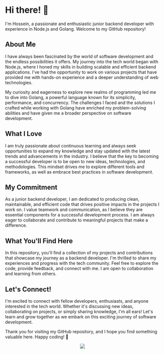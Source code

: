 # Hi there! 👋

I'm Hossein, a passionate and enthusiastic junior backend developer with experience in Node.js and Golang. Welcome to my GitHub repository!

## About Me

I have always been fascinated by the world of software development and the endless possibilities it offers. My journey into the tech world began with Node.js, where I honed my skills in building scalable and efficient backend applications. I've had the opportunity to work on various projects that have provided me with hands-on experience and a deeper understanding of web technologies.

My curiosity and eagerness to explore new realms of programming led me to dive into Golang, a powerful language known for its simplicity, performance, and concurrency. The challenges I faced and the solutions I crafted while working with Golang have enriched my problem-solving abilities and have given me a broader perspective on software development.

## What I Love

I am truly passionate about continuous learning and always seek opportunities to expand my knowledge and stay updated with the latest trends and advancements in the industry. I believe that the key to becoming a successful developer is to be open to new ideas, technologies, and methodologies. This mindset drives me to explore different tools and frameworks, as well as embrace best practices in software development.

## My Commitment

As a junior backend developer, I am dedicated to producing clean, maintainable, and efficient code that drives positive impacts in the projects I work on. I value teamwork and communication, as I believe they are essential components for a successful development process. I am always eager to collaborate and contribute to meaningful projects that make a difference.

## What You'll Find Here

In this repository, you'll find a collection of my projects and contributions that showcase my journey as a backend developer. I'm thrilled to share my experiences and progress with the tech community. Feel free to explore the code, provide feedback, and connect with me. I am open to collaboration and learning from others.

## Let's Connect!

I'm excited to connect with fellow developers, enthusiasts, and anyone interested in the tech world. Whether it's discussing new ideas, collaborating on projects, or simply sharing knowledge, I'm all ears! Let's learn and grow together as we embark on this exciting journey of software development.

Thank you for visiting my GitHub repository, and I hope you find something valuable here. Happy coding! 🚀

<p align="center">
  <a href="https://skillicons.dev">
    <img src="https://skillicons.dev/icons?i=js,html,css,ts,react,go,nodejs,postgres,mongodb,express,redis" />
  </a>
</p>
